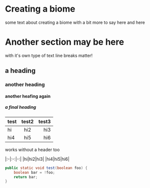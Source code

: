 # Creating a biome

some text about creating a biome
with a bit more to say here
and here

# Another section may be here
with it's own type of text
line breaks matter!

## a heading
### another heading
#### another heafing again
##### a final heading

|test|test2|test3|
|:-|:-:|-:|
|hi|hi2|hi3|
|hi4|hi5|hi6|

works without a header too

|:-|:-:|-:|
|hi|hi2|hi3|
|hi4|hi5|hi6|

```java
public static void test(boolean foo) {
    boolean bar = !foo;
    return bar;
}
```